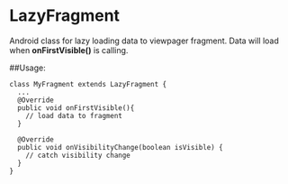 # LazyFragment

Android class for lazy loading data to viewpager fragment.
Data will load when **onFirstVisible()** is calling.

##Usage:
```
class MyFragment extends LazyFragment {
  ...
  @Override
  public void onFirstVisible(){
    // load data to fragment  
  }
  
  @Override
  public void onVisibilityChange(boolean isVisible) {
    // catch visibility change  
  }
}
```
